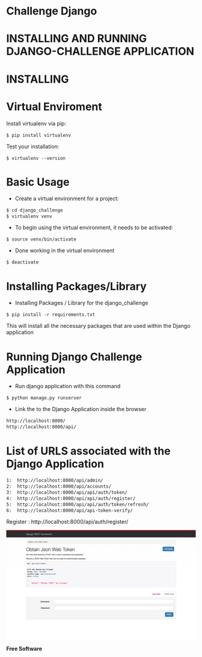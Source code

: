 # Challenge Django

# INSTALLING AND RUNNING DJANGO-CHALLENGE APPLICATION


# INSTALLING 

# Virtual Enviroment 

Install virtualenv via pip:
```
$ pip install virtualenv
```


Test your installation:
```
$ virtualenv --version
```

# Basic Usage

-  Create a virtual environment for a project:
```
$ cd django_challenge
$ virtualenv venv
```



- To begin using the virtual environment, it needs to be activated:
```
$ source venv/bin/activate
```

-  Done working in the virtual environment
```
$ deactivate
```

# Installing Packages/Library 

-  Installing Packages / Library for the django_challenge 
```
$ pip install -r requirements.txt
```

This will install all the necessary packages that are used within the Django application 

# Running Django Challenge Application 

-  Run django application with this command 
```
$ python manage.py runserver 
```   

-  Link the to the Django Application inside the browser
```
http://localhost:8000/
http://localhost:8000/api/
```


# List of URLS associated with the Django Application 

```
1:  http://localhost:8000/api/admin/
2:  http://localhost:8000/api/accounts/
3:  http://localhost:8000/api/api/auth/token/
4:  http://localhost:8000/api/api/auth/register/
5:  http://localhost:8000/api/api/auth/token/refresh/ 
6:  http://localhost:8000/api/api-token-verify/
```


Register :
http://localhost:8000/api/auth/register/


![image info](./images/login_restframework.png)


**Free Software**

[//]: # (These are reference links used in the body of this note and get stripped out when the markdown processor does its job. There is no need to format nicely because it shouldn't be seen. Thanks SO - http://stackoverflow.com/questions/4823468/store-comments-in-markdown-syntax)